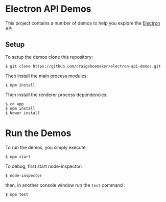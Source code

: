 # Electron API Demos

This project contains a number of demos to help you explore the [Electron](http://electron.atom.io/) API.

## Setup

To setup the demos clone this repository:

``` shell
$ git clone https://github.com/craigshoemaker/electron-api-demos.git
```

Then install the main process modules:

``` shell
$ npm install
```

Then install the renderer process dependencies:

``` shell
$ cd app
$ npm install
$ bower install
```

# Run the Demos

To run the demos, you simply execute:

``` shell
$ npm start
```

To debug, first start node-inspector:

``` shell
$ node-inspector
```
then, in another console window run the `test` command :

``` shell
$ npm test
```
